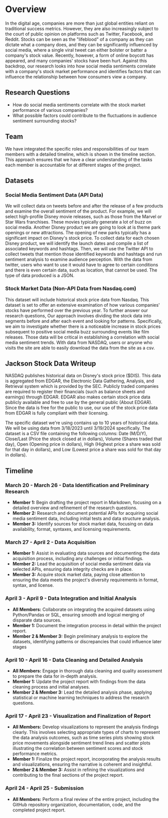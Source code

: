 # Overview

In the digital age, companies are more than just global entities reliant on traditional success metrics. However, they are also increasingly subject to the court of public opinion on platforms such as Twitter, Facebook, and Reddit. Stocks can be seen as the "lifeblood" of a company as they can dictate what a company does, and they can be significantly influenced by social media, where a single viral tweet can either bolster or batter a company's stock value. Recently, however, a form of online boycott has appeared, and many companies' stocks have been hurt. Against this backdrop, our research looks into how social media sentiments correlate with a company's stock market performance and identifies factors that can influence the relationship between how consumers view a company.

## Research Questions

- How do social media sentiments correlate with the stock market performance of various companies?
- What possible factors could contribute to the fluctuations in audience sentiment surrounding stocks?

## Team

We have integrated the specific roles and responsibilities of our team members with a detailed timeline, which is shown in the timeline section. This approach ensures that we have a clear understanding of the tasks each member is accountable for at different stages of the project.

## Datasets

### Social Media Sentiment Data (API Data)

We will collect data on tweets before and after the release of a few products and examine the overall sentiment of the product. For example, we will select high-profile Disney movie releases, such as those from the Marvel or Star Wars franchises. These movies typically generate a lot of buzz on social media. Another Disney product we are going to look at is theme park openings or new attractions. The opening of new parks typically has a significant impact on Disney's stock price. To collect data for each chosen Disney product, we will identify the launch dates and compile a list of associated keywords and hashtags. Then, we will use the Twitter API to collect tweets that mention those identified keywords and hashtags and run sentiment analysis to examine audience perception. 
With the data from twitter, users who want to use it would have to agree to certain conditions and there is even certain data, such as location, that cannot be used. The type of data produced is a JSON.

### Stock Market Data (Non-API Data from Nasdaq.com)

This dataset will include historical stock price data from Nasdaq. This dataset is set to offer an extensive examination of how various companies' stocks have performed over the previous year. To further answer our research questions, Our approach involves dividing the stock data into segments before and after each event and looking for patterns. Specifically, we aim to investigate whether there is a noticeable increase in stock prices subsequent to positive social media buzz surrounding events like film releases. Those data will be critical in establishing a correlation with social media sentiment trends.
With data from NASDAQ, users or anyone who visits the site are able to easily download the data from the site as a csv.

## Jackson Stock Data Writeup

NASDAQ publishes historical data on Disney's stock price ($DIS). This data is aggregated from EDGAR, the Electronic Data Gathering, Analysis, and Retrieval system which is provided by the SEC. Publicly traded companies are required to register their financials (such as balance sheets and earnings) through EDGAR. EDGAR also makes certain stock price data publicly available and free to use by the general public (About EDGAR). Since the data is free for the public to use, our use of the stock price data from EDGAR is fully compliant with their licensing.

The specific dataset we're using contains up to 10 years of historical data. We will be using data from 3/18/2023 until 3/19/2024 specifically. The dataset is a CSV file containing the following columns: Date (M/D/Y), Close/Last (Price the stock closed at in dollars), Volume (Shares traded that day), Open (Opening price in dollars), High (Highest price a share was sold for that day in dollars), and Low (Lowest price a share was sold for that day in dollars).

## Timeline

### March 20 - March 26 - Data Identification and Preliminary Research
- **Member 1:** Begin drafting the project report in Markdown, focusing on a detailed overview and refinement of the research questions.
- **Member 2:** Research and document potential APIs for acquiring social media sentiment data, including initial tests and data structure analysis.
- **Member 3:** Identify sources for stock market data, focusing on data availability, format, syntaxes, and licensing requirements.

### March 27 - April 2 - Data Acquisition
- **Member 1:** Assist in evaluating data sources and documenting the data acquisition process, including any challenges or initial findings.
- **Member 2:** Lead the acquisition of social media sentiment data via selected APIs, ensuring data integrity checks are in place.
- **Member 3:** Acquire stock market data, paying close attention to ensuring the data meets the project's diversity requirements in format, syntax, and license.

### April 3 - April 9 - Data Integration and Initial Analysis
- **All Members:** Collaborate on integrating the acquired datasets using Python/Pandas or SQL, ensuring smooth and logical merging of disparate data sources.
- **Member 1:** Document the integration process in detail within the project report.
- **Member 2 & Member 3:** Begin preliminary analysis to explore the datasets, identifying patterns or discrepancies that could influence later stages

### April 10 - April 16 - Data Cleaning and Detailed Analysis
- **All Members:** Engage in thorough data cleaning and quality assessment to prepare the data for in-depth analysis.
- **Member 1:** Update the project report with findings from the data cleaning process and initial analyses.
- **Member 2 & Member 3:** Lead the detailed analysis phase, applying statistical or machine learning techniques to address the research questions.

### April 17 - April 23 - Visualization and Finalization of Report
- **All Members:** Develop visualizations to represent the analysis findings clearly. This involves selecting appropriate types of charts to represent the data analysis outcomes, such as time series plots showing stock price movements alongside sentiment trend lines and scatter plots illustrating the correlation between sentiment scores and stock performance metrics. 
- **Member 1:** Finalize the project report, incorporating the analysis results and visualizations, ensuring the narrative is coherent and insightful.
- **Member 2 & Member 3:** Assist in refining the visualizations and contributing to the final sections of the project report.

### April 24 - April 25 - Submission
- **All Members:** Perform a final review of the entire project, including the GitHub repository organization, documentation, code, and the completed project report.
